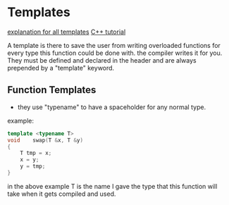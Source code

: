 # Templates

[explanation for all templates](https://www.geeksforgeeks.org/cpp/templates-cpp/)
[C++ tutorial](https://cplusplus.com/doc/oldtutorial/templates/)

A template is there to save the user from writing overloaded functions for every type this function could be done with. the compiler writes it for you.
They must be defined and declared in the header and are always prepended by a "template" keyword.

## Function Templates

- they use "typename" to have a spaceholder for any normal type.


example:
```C++
template <typename T>
void	swap(T &x, T &y)
{
	T tmp = x;
	x = y;
	y = tmp;
}
```
in the above example T is the name I gave the type that this function will take when it gets compiled and used.

